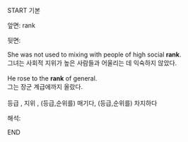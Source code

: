 START
기본

앞면:
rank


뒷면:
<div>She was not used to mixing with people of high social <b>rank</b>. </div><div>그녀는 사회적 지위가 높은 사람들과 어울리는 데 익숙하지 않았다.<br><br><div>He rose to the <strong>rank</strong> of general. </div><div><div>그는 장군 계급에까지 올랐다.</div></div><br>등급 , 지위  , (등급,순위를) 매기다, (등급,순위를) 차지하다</div>


해석:

END